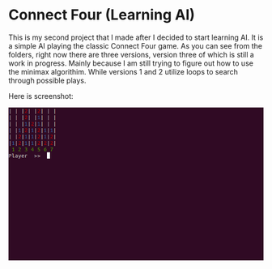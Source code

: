 # Connect Four (Learning AI)

This is my second project that I made after I decided to start learning AI. It is a simple AI playing the classic Connect Four game.
As you can see from the folders, right now there are three versions, version three of which is still a work in progress. Mainly
because I am still trying to figure out how to use the minimax algorithim. While versions 1 and 2 utilize loops to search through 
possible plays.

Here is screenshot:

![](img/connect_four.png)
